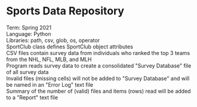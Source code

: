 # Sports Data Repository
Term: Spring 2021</br>
Language: Python</br>
Libraries: path, csv, glob, os, operator</br>
SportClub class defines SportClub object attributes</br>
CSV files contain survey data from individuals who ranked the top 3 teams from the NHL, NFL, MLB, and MLH</br>
Program reads survey data to create a consolidated "Survey Database" file of all survey data</br>
Invalid files (missing cells) will not be added to "Survey Database" and will be named in an "Error Log" text file</br>
Summary of the number of (valid) files and items (rows) read will be added to a "Report" text file
